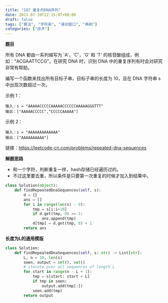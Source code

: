 ```yaml
---
title: "187 重复的DNA序列"
date: 2021-07-10T22:15:07+08:00
draft: false
tags: ["算法", "字符串", "滑动窗口", "再刷"]
categories: ["技术"]
---
```


**题目**

所有 DNA 都由一系列缩写为 'A'，'C'，'G' 和 'T' 的核苷酸组成，例如："ACGAATTCCG"。在研究 DNA 时，识别 DNA 中的重复序列有时会对研究非常有帮助。

编写一个函数来找出所有目标子串，目标子串的长度为 10，且在 DNA 字符串 s 中出现次数超过一次。

示例 1：
```
输入：s = "AAAAACCCCCAAAAACCCCCCAAAAAGGGTTT"
输出：["AAAAACCCCC","CCCCCAAAAA"]
```
示例 2：
```
输入：s = "AAAAAAAAAAAAA"
输出：["AAAAAAAAAA"]
```

链接：https://leetcode-cn.com/problems/repeated-dna-sequences

**解题思路**

* 和一个字符，判断重复一样，hash存储已经遍历过的。
* 不过这里要去重，所以条件是只要第一次重复的时候才加入到结果中。

```python
class Solution(object):
    def findRepeatedDnaSequences(self, s):
        d = {}
        ans = []
        for i in range(len(s) - 9):
            tmp = s[i:i+10]
            if d.get(tmp, 0) == 1:
                ans.append(tmp)
            d[tmp] = d.get(tmp, 0) + 1
        return ans
```

**长度为L的通用模版**

```python
class Solution:
    def findRepeatedDnaSequences(self, s: str) -> List[str]:
        L, n = 10, len(s)     
        seen, output = set(), set()
        # iterate over all sequences of length L
        for start in range(n - L + 1):
            tmp = s[start: start + L]
            if tmp in seen:
                output.add(tmp[:])
            seen.add(tmp)
        return output
```